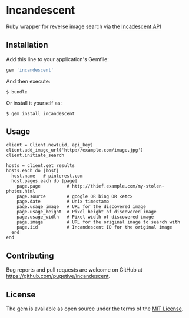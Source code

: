 # Incandescent

Ruby wrapper for reverse image search via the [Incadescent API](http://incandescent.xyz/)

## Installation

Add this line to your application's Gemfile:

```ruby
gem 'incandescent'
```

And then execute:

    $ bundle

Or install it yourself as:

    $ gem install incandescent

## Usage

    client = Client.new(uid, api_key)
    client.add_image_url('http://example.com/image.jpg')
    client.initiate_search

    hosts = client.get_results
    hosts.each do |host|
      host.name   # pinterest.com
      host.pages.each do |page|
        page.page          # http://thief.example.com/my-stolen-photos.html
        page.source        # google OR bing OR <etc>
        page.date          # Unix timestamp
        page.usage_image   # URL for the discovered image
        page.usage_height  # Pixel height of discovered image
        page.usage_width   # Pixel width of discovered image
        page.image         # URL for the original image to search with
        page.iid           # Incandescent ID for the original image
      end
    end

## Contributing

Bug reports and pull requests are welcome on GitHub at https://github.com/pugetive/incandescent.

## License

The gem is available as open source under the terms of the [MIT License](https://opensource.org/licenses/MIT).
